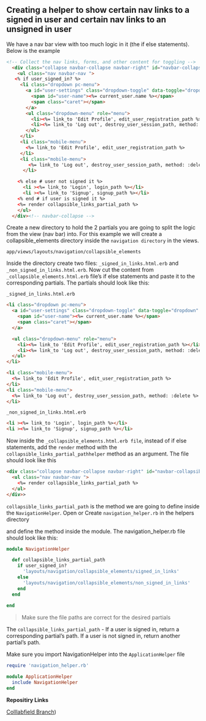 ## Creating a helper to show certain nav links to a signed in user and certain nav links to an unsigned in user


We have a nav bar view with too much logic in it (the if else statements). Below is the example

```html
<!-- Collect the nav links, forms, and other content for toggling -->
  <div class="collapse navbar-collapse navbar-right" id="navbar-collapsible-content">
    <ul class="nav navbar-nav ">
   <% if user_signed_in? %>
     <li class="dropdown pc-menu">
       <a id="user-settings" class="dropdown-toggle" data-toggle="dropdown" href="#">
         <span id="user-name"><%= current_user.name %></span>
         <span class="caret"></span>
       </a>
       <ul class="dropdown-menu" role="menu">
         <li><%= link_to 'Edit Profile', edit_user_registration_path %></li>
         <li><%= link_to 'Log out', destroy_user_session_path, method: :delete %></li>
       </ul>
     </li>
     <li class="mobile-menu">
       <%= link_to 'Edit Profile', edit_user_registration_path %>
     </li>
     <li class="mobile-menu">
        <%= link_to 'Log out', destroy_user_session_path, method: :delete %>
      </li>

    <% else # user not signed it %>
      <li ><%= link_to 'Login', login_path %></li>
      <li ><%= link_to 'Signup', signup_path %></li>
    <% end # if user is signed it %>
    <%= render collapsible_links_partial_path %>
    </ul>
  </div><!-- navbar-collapse -->
  ```

Create a new directory to hold the 2 partials you are going to split the logic from the view (nav bar) into. For this example we will create a collapsible_elements directory inside the ```navigation directory``` in the views.

```app/views/layouts/navigation/collapsible_elements```

Inside the directory create two files: ```_signed_in_links.html.erb``` and ```_non_signed_in_links.html.erb```. Now cut the content from ```_collapsible_elements.html.erb``` file’s if else statements and paste it to the corresponding partials. The partials should look like this:

```_signed_in_links.html.erb```

```html
<li class="dropdown pc-menu">
  <a id="user-settings" class="dropdown-toggle" data-toggle="dropdown" href="#">
    <span id="user-name"><%= current_user.name %></span>
    <span class="caret"></span>
  </a>

  <ul class="dropdown-menu" role="menu">
    <li><%= link_to 'Edit Profile', edit_user_registration_path %></li>
    <li><%= link_to 'Log out', destroy_user_session_path, method: :delete %></li>
  </ul>
</li>

<li class="mobile-menu">
  <%= link_to 'Edit Profile', edit_user_registration_path %>
</li>
<li class="mobile-menu">
  <%= link_to 'Log out', destroy_user_session_path, method: :delete %>
</li>
```

```_non_signed_in_links.html.erb```

```html
<li ><%= link_to 'Login', login_path %></li>
<li ><%= link_to 'Signup', signup_path %></li>
```

Now inside the ```_collapsible_elements.html.erb file```, instead of if else statements, add the ```render``` method with the ```collapsible_links_partial_pathhelper``` method as an argument. The file should look like this


```html
<div class="collapse navbar-collapse navbar-right" id="navbar-collapsible-content">
  <ul class="nav navbar-nav ">
    <%= render collapsible_links_partial_path %>
  </ul>
</div>>
```                                    


```collapsible_links_partial_path``` is the method we are going to define inside the ```NavigationHelper```. Open or Create ```navigation_helper.rb``` in the helpers directory


and define the method inside the module. The navigation_helper.rb file should look like this:

```ruby
module NavigationHelper

  def collapsible_links_partial_path
    if user_signed_in?
      'layouts/navigation/collapsible_elements/signed_in_links'
    else
      'layouts/navigation/collapsible_elements/non_signed_in_links'
    end
  end
  
end
```

> Make sure the file paths are correct for the desired partials                

The ```collapsible_links_partial_path```  - If a user is signed in, return a corresponding partial’s path. If a user is not signed in, return another partial’s path.

Make sure you import NavigationHelper into the ```ApplicationHelper``` file

```ruby
require 'navigation_helper.rb'

module ApplicationHelper
  include NavigationHelper
end
```


**Repositiry Links**

[Colllabfield Branch](https://www.google.com))

